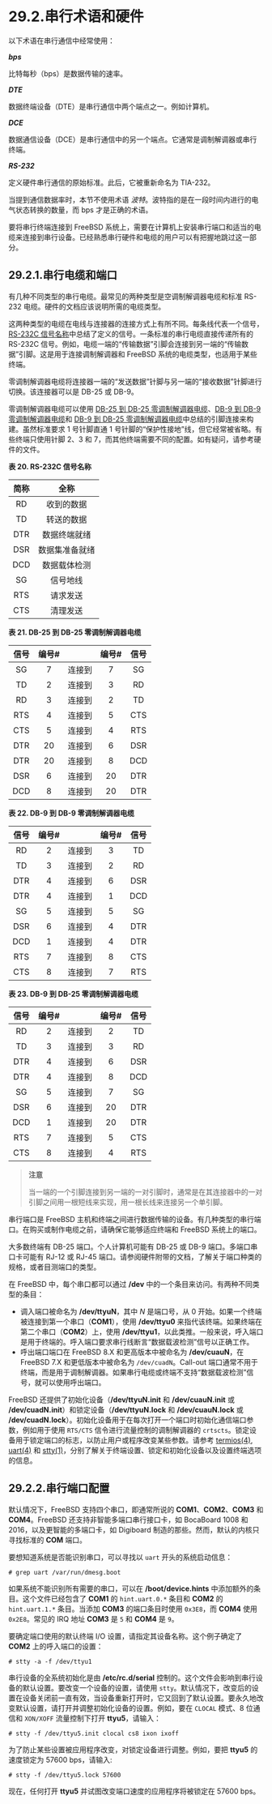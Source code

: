 # 29.2.串行术语和硬件

以下术语在串行通信中经常使用：

_**bps**_

比特每秒（bps）是数据传输的速率。

_**DTE**_

数据终端设备（DTE）是串行通信中两个端点之一。例如计算机。

_**DCE**_

数据通信设备（DCE）是串行通信中的另一个端点。它通常是调制解调器或串行终端。

_**RS-232**_

定义硬件串行通信的原始标准。此后，它被重新命名为 TIA-232。

当提到通信数据率时，本节不使用术语 _波特_。波特指的是在一段时间内进行的电气状态转换的数量，而 bps 才是正确的术语。

要将串行终端连接到 FreeBSD 系统上，需要在计算机上安装串行端口和适当的电缆来连接到串行设备。已经熟悉串行硬件和电缆的用户可以有把握地跳过这一部分。

## 29.2.1.串行电缆和端口

有几种不同类型的串行电缆。最常见的两种类型是空调制解调器电缆和标准 RS-232 电缆。硬件的文档应该说明所需的电缆类型。

这两种类型的电缆在电线与连接器的连接方式上有所不同。每条线代表一个信号，[RS-232C 信号名称](https://docs.freebsd.org/en/books/handbook/book/#serialcomms-signal-names)中总结了定义的信号。一条标准的串行电缆直接传递所有的 RS-232C 信号。例如，电缆一端的“传输数据”引脚会连接到另一端的“传输数据”引脚。这是用于连接调制解调器和 FreeBSD 系统的电缆类型，也适用于某些终端。

零调制解调器电缆将连接器一端的“发送数据”针脚与另一端的“接收数据”针脚进行切换。该连接器可以是 DB-25 或 DB-9。

零调制解调器电缆可以使用 [DB-25 到 DB-25 零调制解调器电缆](https://docs.freebsd.org/en/books/handbook/book/#nullmodem-db25)、[DB-9 到 DB-9 零调制解调器电缆](https://docs.freebsd.org/en/books/handbook/book/#nullmodem-db9)和 [DB-9 到 DB-25 零调制解调器电缆](https://docs.freebsd.org/en/books/handbook/book/#nullmodem-db9-25)中总结的引脚连接来构建。虽然标准要求 1 号针脚直通 1 号针脚的“保护性接地”线，但它经常被省略。有些终端只使用针脚 2、3 和 7，而其他终端需要不同的配置。如有疑问，请参考硬件的文件。

**表 20. RS-232C 信号名称**

| 简称 |      全称      |
| :--: | :------------: |
|  RD  |   收到的数据   |
|  TD  |   转送的数据   |
| DTR  |  数据终端就绪  |
| DSR  | 数据集准备就绪 |
| DCD  |  数据载体检测  |
|  SG  |    信号地线    |
| RTS  |    请求发送    |
| CTS  |    清理发送    |

**表 21. DB-25 到 DB-25 零调制解调器电缆**

| 信号 | 编号# |        | 编号# | 信号 |
| :--: | :---: | :----: | :---: | :--: |
|  SG  |   7   | 连接到 |   7   |  SG  |
|  TD  |   2   | 连接到 |   3   |  RD  |
|  RD  |   3   | 连接到 |   2   |  TD  |
| RTS  |   4   | 连接到 |   5   | CTS  |
| CTS  |   5   | 连接到 |   4   | RTS  |
| DTR  |  20   | 连接到 |   6   | DSR  |
| DTR  |  20   | 连接到 |   8   | DCD  |
| DSR  |   6   | 连接到 |  20   | DTR  |
| DCD  |   8   | 连接到 |  20   | DTR  |

**表 22. DB-9 到 DB-9 零调制解调器电缆**

| 信号 | 编号# |        | 编号# | 信号 |
| :--: | :---: | :----: | :---: | :--: |
|  RD  |   2   | 连接到 |   3   |  TD  |
|  TD  |   3   | 连接到 |   2   |  RD  |
| DTR  |   4   | 连接到 |   6   | DSR  |
| DTR  |   4   | 连接到 |   1   | DCD  |
|  SG  |   5   | 连接到 |   5   |  SG  |
| DSR  |   6   | 连接到 |   4   | DTR  |
| DCD  |   1   | 连接到 |   4   | DTR  |
| RTS  |   7   | 连接到 |   8   | CTS  |
| CTS  |   8   | 连接到 |   7   | RTS  |

**表 23. DB-9 到 DB-25 零调制解调器电缆**

| 信号 | 编号# |        | 编号# | 信号 |
| :--: | :---: | :----: | :---: | :--: |
|  RD  |   2   | 连接到 |   2   |  TD  |
|  TD  |   3   | 连接到 |   3   |  RD  |
| DTR  |   4   | 连接到 |   6   | DSR  |
| DTR  |   4   | 连接到 |   8   | DCD  |
|  SG  |   5   | 连接到 |   7   |  SG  |
| DSR  |   6   | 连接到 |  20   | DTR  |
| DCD  |   1   | 连接到 |  20   | DTR  |
| RTS  |   7   | 连接到 |   5   | CTS  |
| CTS  |   8   | 连接到 |   4   | RTS  |

> **注意**
>
> 当一端的一个引脚连接到另一端的一对引脚时，通常是在其连接器中的一对引脚之间用一根短线来实现，用一根长线来连接另一个单引脚。

串行端口是 FreeBSD 主机和终端之间进行数据传输的设备。有几种类型的串行端口。在购买或制作电缆之前，请确保它能够适应终端和 FreeBSD 系统上的端口。

大多数终端有 DB-25 端口。个人计算机可能有 DB-25 或 DB-9 端口。多端口串口卡可能有 RJ-12 或 RJ-45 端口。请参阅硬件附带的文档，了解关于端口种类的规格，或者目测端口的类型。

在 FreeBSD 中，每个串口都可以通过 **/dev** 中的一个条目来访问。有两种不同类型的条目：

- 调入端口被命名为 **/dev/ttyuN**，其中 _N_ 是端口号，从 0 开始。如果一个终端被连接到第一个串口（**COM1**），使用 **/dev/ttyu0** 来指代该终端。如果终端在第二个串口（**COM2**）上，使用 **/dev/ttyu1**，以此类推。一般来说，呼入端口是用于终端的。呼入端口要求串行线断言“数据载波检测”信号以正确工作。
- 呼出端口端口在 FreeBSD 8.X 和更高版本中被命名为 **/dev/cuauN**，在 FreeBSD 7.X 和更低版本中被命名为 `/dev/cuadN`。Call-out 端口通常不用于终端，而是用于调制解调器。如果串行电缆或终端不支持“数据载波检测”信号，就可以使用呼出端口。

FreeBSD 还提供了初始化设备（**/dev/ttyuN.init** 和 **/dev/cuauN.init** 或 **/dev/cuadN.init**）和锁定设备（**/dev/ttyuN.lock** 和 **/dev/cuauN.lock** 或 **/dev/cuadN.lock**）。初始化设备用于在每次打开一个端口时初始化通信端口参数，例如用于使用 `RTS/CTS` 信令进行流量控制的调制解调器的 `crtscts`。锁定设备用于锁定端口的标志，以防止用户或程序改变某些参数。请参考 [termios(4)](https://www.freebsd.org/cgi/man.cgi?query=termios&sektion=4&format=html), [uart(4)](https://www.freebsd.org/cgi/man.cgi?query=uart&sektion=4&format=html) 和 [stty(1)](https://www.freebsd.org/cgi/man.cgi?query=stty&sektion=1&format=html)，分别了解关于终端设置、锁定和初始化设备以及设置终端选项的信息。

## 29.2.2.串行端口配置

默认情况下，FreeBSD 支持四个串口，即通常所说的 **COM1**、**COM2**、**COM3** 和 **COM4**。FreeBSD 还支持非智能多端口串行接口卡，如 BocaBoard 1008 和 2016，以及更智能的多端口卡，如 Digiboard 制造的那些。然而，默认的内核只寻找标准的 **COM** 端口。

要想知道系统是否能识别串口，可以寻找以 `uart` 开头的系统启动信息：

```shell-session
# grep uart /var/run/dmesg.boot
```

如果系统不能识别所有需要的串口，可以在 **/boot/device.hints** 中添加额外的条目。这个文件已经包含了 **COM1** 的 `hint.uart.0.*` 条目和 **COM2** 的 `hint.uart.1.*` 条目。当添加 **COM3** 的端口条目时使用 `0x3E8`，而 **COM4** 使用 `0x2E8`。常见的 IRQ 地址 **COM3** 是 `5` 和 **COM4** 是 `9`。

要确定端口使用的默认终端 I/O 设置，请指定其设备名称。这个例子确定了 **COM2** 上的呼入端口的设置：

```shell-session
# stty -a -f /dev/ttyu1
```

串行设备的全系统初始化是由 **/etc/rc.d/serial** 控制的。这个文件会影响到串行设备的默认设置。要改变一个设备的设置，请使用 `stty`。默认情况下，改变后的设置在设备关闭前一直有效，当设备重新打开时，它又回到了默认设置。要永久地改变默认设置，请打开并调整初始化设备的设置。例如，要在 `CLOCAL` 模式、8 位通信和 `XON/XOFF` 流量控制下打开 **ttyu5**，请输入：

```shell-session
# stty -f /dev/ttyu5.init clocal cs8 ixon ixoff
```

为了防止某些设置被应用程序改变，对锁定设备进行调整。例如，要把 **ttyu5** 的速度锁定为 57600 bps，请输入:

```shell-session
# stty -f /dev/ttyu5.lock 57600
```

现在，任何打开 **ttyu5** 并试图改变端口速度的应用程序将被锁定在 57600 bps。
